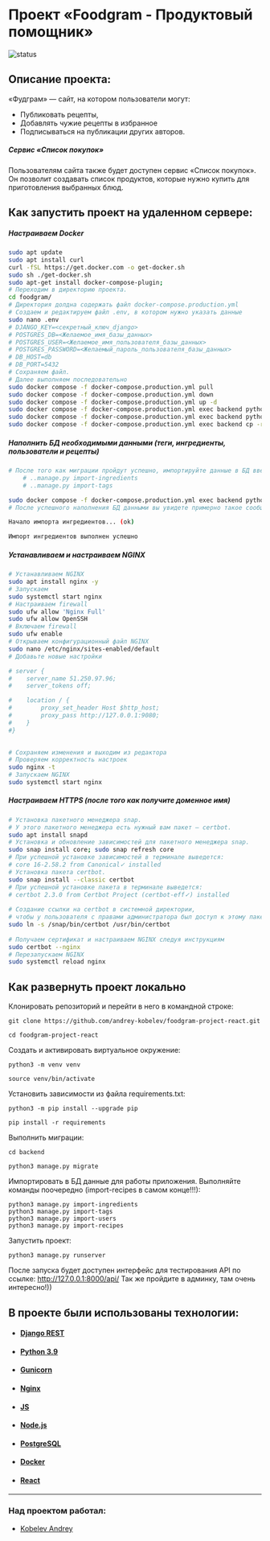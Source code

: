 #  Проект «Foodgram - Продуктовый помощник»

![status](https://github.com/andrey-kobelev/foodgram-project-react/actions/workflows/main.yml/badge.svg)
  
## Описание проекта:  
  
«Фудграм» — сайт, на котором пользователи могут:
- Публиковать рецепты,
- Добавлять чужие рецепты в избранное
- Подписываться на публикации других авторов. 

##### Сервис «Список покупок»
Пользователям сайта также будет доступен сервис «Список покупок». Он позволит создавать список продуктов, которые нужно купить для приготовления выбранных блюд.
  

## Как запустить проект на удаленном сервере:  
##### Настраиваем Docker

```bash
sudo apt update  
sudo apt install curl  
curl -fSL https://get.docker.com -o get-docker.sh  
sudo sh ./get-docker.sh  
sudo apt-get install docker-compose-plugin;  
# Переходим в директорию проекта.  
cd foodgram/
# Директория долдна содержать файл docker-compose.production.yml
# Создаем и редактируем файл .env, в котором нужно указать данные  
sudo nano .env  
# DJANGO_KEY=<секретный_ключ_django>
# POSTGRES_DB=<Желаемое_имя_базы_данных>  
# POSTGRES_USER=<Желаемое_имя_пользователя_базы_данных>  
# POSTGRES_PASSWORD=<Желаемый_пароль_пользователя_базы_данных>  
# DB_HOST=db  
# DB_PORT=5432  
# Сохраняем файл.
# Далее выполняем последовательно  
sudo docker compose -f docker-compose.production.yml pull  
sudo docker compose -f docker-compose.production.yml down  
sudo docker compose -f docker-compose.production.yml up -d  
sudo docker compose -f docker-compose.production.yml exec backend python manage.py migrate  
sudo docker compose -f docker-compose.production.yml exec backend python manage.py collectstatic  
sudo docker compose -f docker-compose.production.yml exec backend cp -r /app/collect_static/. /static_backend/static/ 
```  

##### Наполнить БД необходимыми данными (теги, ингредиенты, пользователи и рецепты)

```bash
# После того как миграции пройдут успешно, импортируйте данные в БД введя команды (import-recipes в самом конце!!!):
	# ..manage.py import-ingredients
	# ..manage.py import-tags

sudo docker compose -f docker-compose.production.yml exec backend python manage.py import-ingredients
# После успешного наполнения БД данными вы увидете примерно такое сообщение:

Начало импорта ингредиентов... (ok)

Импорт ингредиентов выполнен успешно
```

##### Устанавливаем и настраиваем NGINX  
  
```bash  
# Устанавливаем NGINX  
sudo apt install nginx -y  
# Запускаем  
sudo systemctl start nginx  
# Настраиваем firewall  
sudo ufw allow 'Nginx Full'  
sudo ufw allow OpenSSH  
# Включаем firewall  
sudo ufw enable  
# Открываем конфигурационный файл NGINX  
sudo nano /etc/nginx/sites-enabled/default  
# Добавьте новые настройки  

# server {
#    server_name 51.250.97.96;
#    server_tokens off;

#    location / {
#        proxy_set_header Host $http_host;
#        proxy_pass http://127.0.0.1:9080;
#    }
#}

  
# Сохраняем изменения и выходим из редактора  
# Проверяем корректность настроек  
sudo nginx -t  
# Запускаем NGINX  
sudo systemctl start nginx  
```  

##### Настраиваем HTTPS  (после того как получите доменное имя)
  
```bash  
# Установка пакетного менеджера snap.  
# У этого пакетного менеджера есть нужный вам пакет — certbot.  
sudo apt install snapd  
# Установка и обновление зависимостей для пакетного менеджера snap.  
sudo snap install core; sudo snap refresh core  
# При успешной установке зависимостей в терминале выведется:  
# core 16-2.58.2 from Canonical✓ installed   
# Установка пакета certbot.  
sudo snap install --classic certbot  
# При успешной установке пакета в терминале выведется:  
# certbot 2.3.0 from Certbot Project (certbot-eff✓) installed  
  
# Создание ссылки на certbot в системной директории,  
# чтобы у пользователя с правами администратора был доступ к этому пакету.  
sudo ln -s /snap/bin/certbot /usr/bin/certbot  
  
# Получаем сертификат и настраиваем NGINX следуя инструкциям  
sudo certbot --nginx  
# Перезапускаем NGINX  
sudo systemctl reload nginx  
```  

## Как развернуть проект локально

Клонировать репозиторий и перейти в него в командной строке:    
    
```  
git clone https://github.com/andrey-kobelev/foodgram-project-react.git  
```    
    
```  
cd foodgram-project-react 
```    
    
Cоздать и активировать виртуальное окружение:    
    
```  
python3 -m venv venv  
```    
    
```  
source venv/bin/activate  
```    
    
Установить зависимости из файла requirements.txt:    
    
```  
python3 -m pip install --upgrade pip  
```    
    
```  
pip install -r requirements
```    
    
Выполнить миграции:    

```  
cd backend
``` 
    
```  
python3 manage.py migrate 
```  

Импортировать в БД данные для работы приложения. Выполняйте команды поочередно (import-recipes в самом конце!!!):

```
python3 manage.py import-ingredients
python3 manage.py import-tags
python3 manage.py import-users
python3 manage.py import-recipes
```
    
Запустить проект:    
    
```  
python3 manage.py runserver  
```    

После запуска будет доступен интерфейс для тестирования API по ссылке: http://127.0.0.1:8000/api/
Так же пройдите в админку, там очень интересно!))

## В проекте были использованы технологии:  
* #### [Django REST](https://www.django-rest-framework.org/)  
* #### [ Python 3.9](https://www.python.org/downloads/release/python-390/)
* #### [Gunicorn](https://gunicorn.org/)
* #### [Nginx](https://www.nginx.com/)
* #### [JS]()
* #### [Node.js](https://nodejs.org/en)
* #### [PostgreSQL](https://www.postgresql.org/)
* #### [Docker](https://www.docker.com/)
* #### [React](https://ru.legacy.reactjs.org/)
---  
### Над проектом работал:  
* [Kobelev Andrey](https://github.com/andrey-kobelev)
